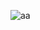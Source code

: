
![aa]([https://lh3.googleusercontent.com/R5ZhONy5lNJ5inHsk_evCz3hCCX2iENLHQlGgcQ0iZJPk6NNU8gO-6vzn7kqPtsXJtG0a0JRp0vWRN-_4-G-iJ0Imvtq5tpTq1jUf90j08fYJBbUPv9jbbU9W6LUSLnoUs8D51V_SvI=w2400](https://lh3.googleusercontent.com/R5ZhONy5lNJ5inHsk_evCz3hCCX2iENLHQlGgcQ0iZJPk6NNU8gO-6vzn7kqPtsXJtG0a0JRp0vWRN-_4-G-iJ0Imvtq5tpTq1jUf90j08fYJBbUPv9jbbU9W6LUSLnoUs8D51V_SvI=w2400) "stylish-portfolio")
